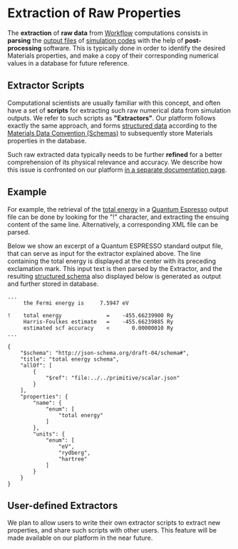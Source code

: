 # Extraction of Raw Properties

The **extraction** of **raw data** from [Workflow](../workflows/overview.md) computations consists in **parsing** the [output files](../data-on-disk/overview.md) of [simulation codes](../software/applications.md) with the help of **post-processing** software. This is typically done in order to identify the desired Materials properties, and make a copy of their corresponding numerical values in a database for future reference. 

## Extractor Scripts

Computational scientists are usually familiar with this concept, and often have a set of **scripts** for extracting such raw numerical data from simulation outputs. We refer to such scripts as **"Extractors"**. Our platform follows exactly the same approach, and forms [structured data](../data-structured/overview.md) according to the [Materials Data Convention (Schemas)](../data-structured/schemas.md) to subsequently store Materials properties in the database.

Such raw extracted data typically needs to be further **refined** for a better comprehension of its physical relevance and accuracy. We describe how this issue is confronted on our platform [in a separate documentation page](refinement.md).

## Example

For example, the retrieval of the [total energy](scalar/energies.md) in a [Quantum Espresso](../software/modeling/quantum-espresso.md) output file can be done by looking for the "!" character, and extracting the ensuing content of the same line. Alternatively, a corresponding XML file can be parsed.

Below we show an excerpt of a Quantum ESPRESSO standard output file, that can serve as input for the extractor explained above. The line containing the total energy is displayed at the center with its preceding exclamation mark. This input text is then parsed by the Extractor, and the resulting [structured schema](/data-structured/schemas.md) also displayed below is generated as output and further stored in database.

```tab="Input"
...
     the Fermi energy is     7.5947 eV

!    total energy              =    -455.66239900 Ry
     Harris-Foulkes estimate   =    -455.66239885 Ry
     estimated scf accuracy    <       0.00000010 Ry
...
```


```tab="Output"
{
    "$schema": "http://json-schema.org/draft-04/schema#",
    "title": "total energy schema",
    "allOf": [
        {
            "$ref": "file:../../primitive/scalar.json"
        }
    ],
    "properties": {
        "name": {
            "enum": [
                "total energy"
            ]
        },
        "units": {
            "enum": [
                "eV",
                "rydberg",
                "hartree"
            ]
        }
    }
}
```

## User-defined Extractors

We plan to allow users to write their own extractor scripts to extract new properties, and share such scripts with other users. This feature will be made available on our platform in the near future.
